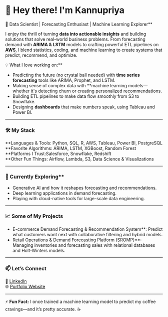# 👋 Hey there! I'm Kannupriya  

🚀 Data Scientist | Forecasting Enthusiast | Machine Learning Explorer**  

I enjoy the thrill of turning **data into actionable insights** and building solutions that solve real-world business problems. From forecasting demand with **ARIMA & LSTM** models to crafting powerful ETL pipelines on **AWS**, I blend statistics, coding, and machine learning to create systems that predict, recommend, and optimize.

💡 What I love working on:**  
- Predicting the future (no crystal ball needed) with **time series forecasting** tools like ARIMA, Prophet, and LSTM.  
- Making sense of complex data with **machine learning models—whether it's detecting churn or creating personalized recommendations.  
- Building ETL pipelines to make data flow smoothly from S3 to Snowflake.  
- Designing **dashboards** that make numbers speak, using Tableau and Power BI.  

---

### 🛠 My Stack  
**Languages & Tools: Python, SQL, R, AWS, Tableau, Power BI, PostgreSQL  
**Favorite Algorithms: ARIMA, LSTM, XGBoost, Random Forest  
**Platforms I Trust:Salesforce, Snowflake, Redshift  
**Other Fun Things: Airflow, Lambda, S3, Data Science & Visualizations

---

### 🌱 Currently Exploring**  
- Generative AI and how it reshapes forecasting and recommendations.  
- Deep learning applications in demand forecasting.  
- Playing with cloud-native tools for large-scale data engineering.  

---

### 📈 Some of My Projects 
- E-commerce Demand Forecasting & Recommendation System**: Predict what customers want next with collaborative filtering and hybrid models.  
- Retail Operations & Demand Forecasting Platform (SROMP)**: Managing inventories and forecasting sales with relational databases and Holt-Winters models.  

---

### 📫 **Let’s Connect**  
💼 [LinkedIn](https://www.linkedin.com/in/kannu-priya259/)  
🌐 [Portfolio Website](https://public.tableau.com/app/profile/kannu.priya/vizzes)  

---

⚡ **Fun Fact:** I once trained a machine learning model to predict my coffee cravings—and it’s pretty accurate. ☕
